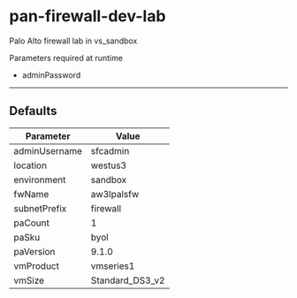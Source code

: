 # pan-firewall-dev-lab
Palo Alto firewall lab in vs_sandbox

Parameters required at runtime
- adminPassword
---
## Defaults

| Parameter | Value |
| --------- | ------- |
| adminUsername | sfcadmin |
| location | westus3 |
| environment | sandbox |
| fwName | aw3lpalsfw |
| subnetPrefix | firewall |
| paCount | 1 |
| paSku | byol |
| paVersion | 9.1.0 |
| vmProduct | vmseries1 |
| vmSize | Standard_DS3_v2 |